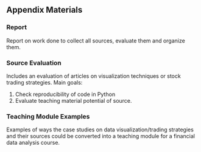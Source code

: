 ## Appendix Materials 

### Report
Report on work done to collect all sources, evaluate them and organize them. 
<h3>
  
### Source Evaluation
Includes an evaluation of articles on visualization techniques or stock trading strategies.
Main goals:
1. Check reproducibility of code in Python
2. Evaluate teaching material potential of source.
<h3>
   
### Teaching Module Examples
Examples of ways the case studies on data visualization/trading strategies and their sources could be converted into a teaching module for a financial data analysis course.
<h3>
  
<h2>
